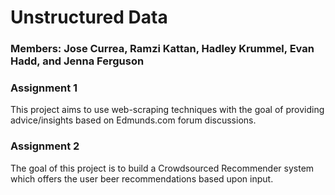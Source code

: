 # Unstructured Data 
### Members: Jose Currea, Ramzi Kattan, Hadley Krummel, Evan Hadd, and Jenna Ferguson

### Assignment 1
 This project aims to use web-scraping techniques with the goal of providing advice/insights based on Edmunds.com forum discussions.

### Assignment 2
 The goal of this project is to build a Crowdsourced Recommender system which offers the user beer recommendations based upon input. 
